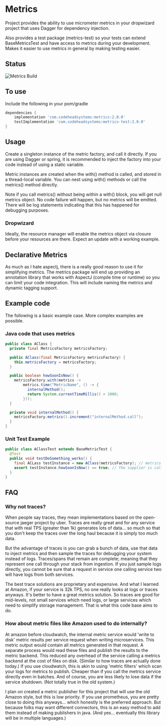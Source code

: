 # Metrics

Project provides the ability to use micrometer metrics in your dropwizard
project that uses Dagger for dependency injection.

Also provides a test package (metrics-test) so your tests can extend
BaseMetricsTest and have access to metrics during your development. Makes it
easier to use metrics in general by making testing easier.

## Status

![Metrics Build](https://github.com/wolpert/metrics/actions/workflows/gradle.yml/badge.svg)

## To use

Include the following in your pom/gradle

```groovy
dependencies {
    implementation 'com.codeheadsystems:metrics:2.0.0'
    testImplementation 'com.codeheadsystems:metrics-test:2.0.0'
}
```

## Usage

Create a singleton instance of the metric factory, and call it directly.
If you are using Dagger or spring, it is recommended to inject the
factory into your code instead of using a static variable. 

Metric
instances are created when the with() method is called, and stored in
a thread-local variable. You can nest using with() methods or call the
metrics() method directly. 

Note if you call metrics() without being within a with() block, you will
get null metrics object. No code failure will happen, but no metrics will
be emitted. There will be log statements indicating that this has happened
for debugging purposes.

### Dropwizard

Ideally, the resource manager will enable the metrics object via closure
before your resources are there. Expect an update with a working example.

## Declarative Metrics

As much as I hate aspectj, there is a really good reason to use it
for simplifying metrics. The metrics package will end up providing
an annotation library that works with AspectJ (compile time or runtime)
so you can limit your code integration. This will include naming the
metrics and dynamic tagging support.

## Example code

The following is a basic example case. More complex examples are possible.

### Java code that uses metrics

```java
public class AClass {
  private final MetricsFactory metricsFactory;

  public AClass(final MetricsFactory metricsFactory) {
    this.metricsFactory = metricsFactory;
  }

  public boolean howSoonIsNow() {
    metricsFactory.with(metrics ->
        metrics.time("MetricName", () -> {
          internalMethod();
          return System.currentTimeMillis() > 1000;
        }));
  }

  private void internalMethod() {
    metricsFactory.metrics().increment("internalMethod.call");
  }
}
```

### Unit Test Example

```java
public class AClassTest extends BaseMetricTest {
  @Test
  public void testDoSomething_works() {
    final ACLass testInstance = new AClass(metricsFactory); // metrics from parent class
    assert testInstance.howSoonIsNow() == true; // The supplier is called from the metrics object
  }
}
```

## FAQ

### Why not traces?

When people say traces, they mean implementations based on the open-source
jaeger project by uber. Traces are really great and for any service that with
real TPS (greater than 1k) generates lots of data... so much so that you 
don't keep the traces over the long haul because it is simply too much data.

But the advantage of traces is you can grab a bunch of data, use that data
to inject metrics and then sample the traces for debugging your system instead
of logs. Traces/spans that remain are complete; meaning that they represent one
call through your stack from ingestion. If you just sample logs directly, you
cannot be sure that a request in service one calling service two will have logs
from both services.

The best trace solutions are proprietary and expensive. And what I learned at
Amazon, if your service is 32k TPS, no one really looks at logs or traces anyways.
It's better to have a great metrics solution. So traces are good for mid-levels, 
not small services which need logs, or large services which need to simplify
storage management. That is what this code base aims to do.

### How about metric files like Amazon used to do internally?

At amazon before cloudwatch, the internal metric service would 'write to disk'
metric results per service request when writing microservices. This metric output
would contain all metrics generated in that request. A separate process would read
these files and publish the results to the metric backend. This reduced any 
overhead of the service calling a metrics backend at the cost of files on disk.
(Similar to how traces are actually done today.) If you use cloudwatch, this is akin
to using 'metric filters' which scan your logs for metrics to publish. Cheaper than 
if you call the metrics service directly even in batches. And of course, you are less
likely to lose data if the service shutdown. (Not totally true in the old system.)

I plan on created a metric publisher for this project that will use the old Amazon
style, but this is low priority. If you use prometheus, you are pretty close to
doing this anyways... which honestly is the preferred approach. But because folks
may want different connectors, this is an easy method to add them instead of making
publishers in java. (And yes... eventually this library will be in multiple languages.)
